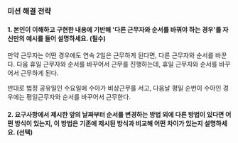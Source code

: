 ### 미션 해결 전략

#### 1. 본인이 이해하고 구현한 내용에 기반해 '다른 근무자와 순서를 바꿔야 하는 경우'를 자신만의 예시를 들어 설명하세요. (필수)

만약 근무자는 어떤 경우에도 연속 2일은 근무하게 된다면, 다른 근무자와 순서를 바꾼다. 다음 휴일 근무자와
순서를 바꾸어서 근무를 진행하는데, 휴일 근무자와 순서를 바꾸어서 근무하게 된다.

반대로 법정 공유일인 수요일에 수아가 비상근무를 서고, 다음날 평일 순번이 수아인 경우에는 평일근무자와 순서를 바꾸어서 근무한다.

#### 2. 요구사항에서 제시한 앞의 날짜부터 순서를 변경하는 방법 외에 다른 방법이 있다면 어떤 방식이 있는지, 이 방법은 기존에 제시된 방식과 비교해 어떤 차이가 있는지 설명하세요. (선택)
